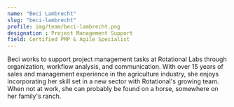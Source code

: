 ```yaml
---
name: "Beci Lambrecht"
slug: "beci-lambrecht"
profile: img/team/beci-lambrecht.png
designation : Project Management Support
field: Certified PMP & Agile Specialist
---
```

Beci works to support project management tasks at Rotational Labs through organization, workflow analysis, and communication. With over 15 years of sales and management experience in the agriculture industry, she enjoys incorporating her skill set in a new sector with Rotational's growing team. When not at work, she can probably be found on a horse, somewhere on her family's ranch.